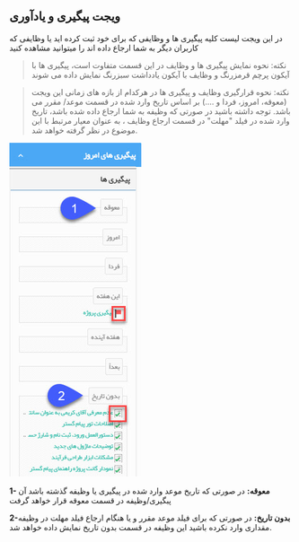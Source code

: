 ﻿## ویجت پیگیری و یادآوری 

در این ویجت لیست کلیه پیگیری ها و وظایفی که برای خود ثبت کرده اید یا وظایفی که کاربران دیگر به شما ارجاع داده اند را میتوانید مشاهده کنید

> نکته: نحوه نمایش پیگیری ها و وظایف در این قسمت متفاوت است، پیگیری ها با آیکون پرچم قرمزرنگ و وظایف با آیکون یادداشت سبزرنگ نمایش داده می شوند

> نکته: نحوه قرارگیری وظایف و پیگیری ها در هرکدام از بازه های زمانی این ویجت (معوقه، امروز، فردا و ....) بر اساس تاریخ وارد شده در قسمت موعد/ مقرر می باشد. توجه داشته باشید در صورتی که وظیفه به شما ارجاع داده شده باشد، تاریخ وارد شده در فیلد "مهلت" در قسمت ارجاع وظایف ، به عنوان معیار مرتبط با این موضوع در نظر گرفته خواهد شد.

![](TodayFollowupsWidget.jpg)

**1- معوقه:** در صورتی که تاریخ موعد وارد شده در پیگیری یا وظیفه گذشته باشد آن پبگیری/وظیفه در قسمت معوقه قرار خواهد گرفت

**2-بدون تاریخ:** در صورتی که برای فیلد موعد مقرر  و یا هنگام ارجاع فیلد مهلت در وظیفه مقداری وارد نکرده باشید این وظیفه در قسمت بدون تاریخ نمایش داده خواهد شد.

